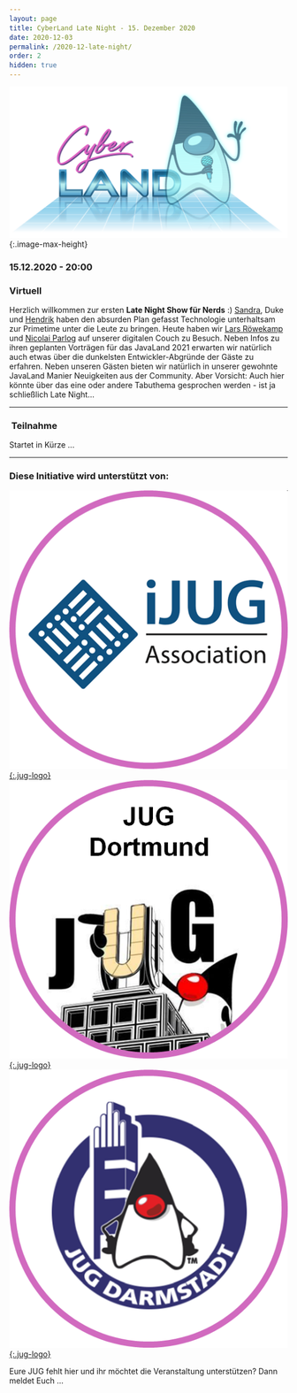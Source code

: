 ```yaml
---
layout: page
title: CyberLand Late Night - 15. Dezember 2020
date: 2020-12-03
permalink: /2020-12-late-night/
order: 2
hidden: true
---
```


![Logo](/assets/logo/cyberland_light_bg.png){:.image-max-height}

### <i class="fas fa-lg fa-calendar"></i> 15.12.2020 - 20:00

### <i class="fas fa-lg fa-globe"></i> Virtuell 

Herzlich willkommen zur ersten **Late Night Show für Nerds** :) [Sandra](https://twitter.com/SandraParsick), Duke und [Hendrik](https://twitter.com/hendrikEbbers) haben den absurden Plan gefasst Technologie unterhaltsam zur Primetime unter die Leute zu bringen. Heute haben wir [Lars Röwekamp](https://twitter.com/mobileLarson) und [Nicolai Parlog](https://twitter.com/nipafx) auf unserer digitalen Couch zu Besuch. Neben Infos zu ihren geplanten Vorträgen für das JavaLand 2021 erwarten wir natürlich auch etwas über die dunkelsten Entwickler-Abgründe der Gäste zu erfahren. Neben unseren Gästen bieten wir natürlich in unserer gewohnte JavaLand Manier Neuigkeiten aus der Community. Aber Vorsicht: Auch hier könnte über das eine oder andere Tabuthema gesprochen werden - ist ja schließlich Late Night...
<hr />

### <i class="fas fa-lg fa-door-open"></i>&nbsp;Teilnahme

Startet in Kürze ...

<hr />

### <i class="fas fa-lg fa-heart"></i> Diese Initiative wird unterstützt von: 

[![ijug](/assets/logo/ijug.png){:.jug-logo}](https://www.ijug.eu/)
[![jugdo](/assets/logo/jugdo.png){:.jug-logo}](https://www.meetup.com/JUG-Dortmund/)
[![jugda](/assets/logo/jugda.png){:.jug-logo}](https://www.jug-da.de/)

Eure JUG fehlt hier und ihr möchtet die Veranstaltung unterstützen? Dann meldet Euch ...

